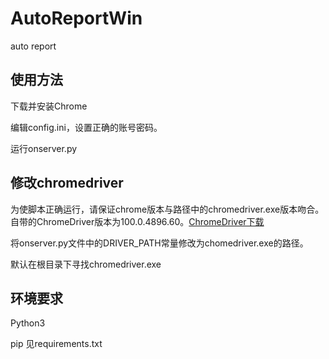 # AutoReportWin
auto report
## 使用方法
下载并安装Chrome

编辑config.ini，设置正确的账号密码。

运行onserver.py

## 修改chromedriver

为使脚本正确运行，请保证chrome版本与路径中的chromedriver.exe版本吻合。自带的ChromeDriver版本为100.0.4896.60。[ChromeDriver下载](https://chromedriver.chromium.org/downloads)

将onserver.py文件中的DRIVER_PATH常量修改为chomedriver.exe的路径。

默认在根目录下寻找chromedriver.exe

## 环境要求
Python3

pip 见requirements.txt
